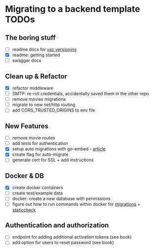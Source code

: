 # Migrating to a backend template TODOs

## The boring stuff
- [ ] readme docs for [vsc versioning](./internal/vcs/)
- [x] readme: getting started
- [ ] swagger docs

## Clean up & Refactor
- [x] refactor middleware
- [ ] SMTP: re-roll credentials, accidentally saved them in the other repo
- [ ] remove movies migrations
- [ ] migrate to new net/http routing
- [ ] add CORS_TRUSTED_ORIGINS to env file

## New Features
- [ ] remove movie routes
- [ ] add tests for authentication
- [x] setup auto migrations with go-embed - [article](https://oscarforner.com/blog/2023-10-10-go-embed-for-migrations/)
- [x] create flag for auto-migrate
- [ ] generate cert for  SSL + add instructions

## Docker & DB
- [x] create docker containers
- [ ] create test/example data
- [ ] docker: create a new database with permissions
- [ ] figure out how to run commands within docker for [migrations](https://github.com/golang-migrate/migrate) + [staticcheck](https://staticcheck.dev/)

## Authentication and authorization
- [ ] endpoint for adding additional activation tokens (see book) 
- [ ] add option for users to reset password (see book)
